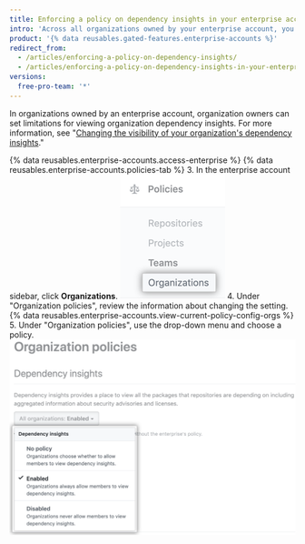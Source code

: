 ```yaml
---
title: Enforcing a policy on dependency insights in your enterprise account
intro: 'Across all organizations owned by your enterprise account, you can allow or disallow members to see dependency insights, or allow owners to administer the setting on the organization level.'
product: '{% data reusables.gated-features.enterprise-accounts %}'
redirect_from:
  - /articles/enforcing-a-policy-on-dependency-insights/
  - /articles/enforcing-a-policy-on-dependency-insights-in-your-enterprise-account
versions:
  free-pro-team: '*'
---
```


In organizations owned by an enterprise account, organization owners can set limitations for viewing organization dependency insights. For more information, see "[Changing the visibility of your organization's dependency insights](/articles/changing-the-visibility-of-your-organizations-dependency-insights)."

{% data reusables.enterprise-accounts.access-enterprise %}
{% data reusables.enterprise-accounts.policies-tab %}
3. In the enterprise account sidebar, click **Organizations**.
  ![Organizations tab in the enterprise account sidebar](/assets/images/help/business-accounts/settings-policies-org-tab.png)
4. Under "Organization policies", review the information about changing the setting. {% data reusables.enterprise-accounts.view-current-policy-config-orgs %}
5. Under "Organization policies", use the drop-down menu and choose a policy.
  ![Drop-down menu with organization policies options](/assets/images/help/business-accounts/organization-policy-drop-down.png)
